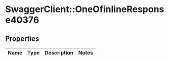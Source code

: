 # SwaggerClient::OneOfinlineResponse40376

## Properties
Name | Type | Description | Notes
------------ | ------------- | ------------- | -------------

